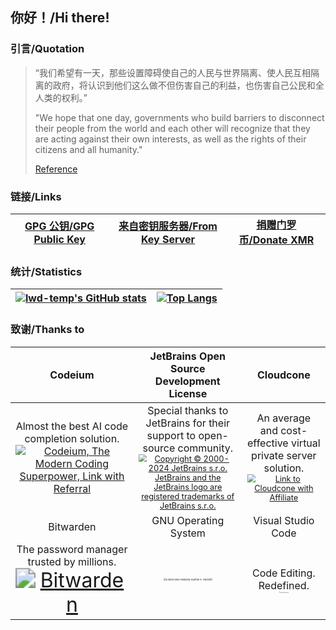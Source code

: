 ## 你好！/Hi there!

### 引言/Quotation

> “我们希望有一天，那些设置障碍使自己的人民与世界隔离、使人民互相隔离的政府，将认识到他们这么做不但伤害自己的利益，也伤害自己公民和全人类的权利。”
>
> "We hope that one day, governments who build barriers to disconnect their people from the world and each other will recognize that they are acting against their own interests, as well as the rights of their citizens and all humanity."
>
> [Reference](https://blog.zoom.us/improving-our-policies-as-we-continue-to-enable-global-collaboration/)

### 链接/Links

| [GPG 公钥/GPG Public Key](lwd-temp_0xFDCB405A_public.asc) | [来自密钥服务器/From Key Server](https://keyserver.ubuntu.com/pks/lookup?op=get&search=0xafce72de15a64a20f9e731bbc8d10d21fdcb405a) | [捐赠门罗币/Donate XMR](https://gist.github.com/lwd-temp/5d4c456e621c3e150f382f09471ed472) |
| :-------------------------------------------------------: | :--------------------------------------------------------------------------------------------------------------------------------: | :----------------------------------------------------------------------------------------: |

### 统计/Statistics

| [![lwd-temp's GitHub stats](https://github-readme-stats-lwd-temp.vercel.app/api?username=lwd-temp&show_icons=true&show=reviews,discussions_started,discussions_answered,prs_merged,prs_merged_percentage)](https://github.com/anuraghazra/github-readme-stats) | [![Top Langs](https://github-readme-stats-lwd-temp.vercel.app/api/top-langs/?username=lwd-temp&langs_count=8&layout=donut&hide=html,css,fluent,scss,stylus)](https://github.com/anuraghazra/github-readme-stats) |
| :------------------------------------------------------------------------------------------------------------------------------------------------------------------------------------------------------------------------------------------------------------: | :--------------------------------------------------------------------------------------------------------------------------------------------------------------------------------------------------------------: |

### 致谢/Thanks to

|                                                                                                                         Codeium                                                                                                                          |                                                                                                                                                           JetBrains Open Source Development License                                                                                                                                                           |                                                                                                                          Cloudcone                                                                                                                           |
| :------------------------------------------------------------------------------------------------------------------------------------------------------------------------------------------------------------------------------------------------------: | :-----------------------------------------------------------------------------------------------------------------------------------------------------------------------------------------------------------------------------------------------------------------------------------------------------------------------------------------------------------: | :----------------------------------------------------------------------------------------------------------------------------------------------------------------------------------------------------------------------------------------------------------: |
| Almost the best AI code completion solution.<br />[<img src="https://exafunction.github.io/codeium_logo_wordmark.svg" alt="Codeium, The Modern Coding Superpower, Link with Referral"  />](https://codeium.com?referral_id=bHdkLXRlbXBAb3V0bG9vay5jb20=) | Special thanks to JetBrains for their support to open-source community.<br />[<img src="https://resources.jetbrains.com/storage/products/company/brand/logos/jb_beam.svg" alt="Copyright © 2000-2024 JetBrains s.r.o. JetBrains and the JetBrains logo are registered trademarks of JetBrains s.r.o." style="zoom: 80%;" />](https://jb.gg/OpenSourceSupport) | An average and cost-effective virtual private server solution.<br />[<img src="https://cloudcone.com/wp-content/uploads/2019/02/cloudcone_logo_main.png" alt="Link to Cloudcone with Affiliate" style="zoom: 80%;" />](https://app.cloudcone.com/?ref=11355) |
|                                                                                                                        Bitwarden                                                                                                                         |                                                                                                                                                                     GNU Operating System                                                                                                                                                                      |                                                                                                                      Visual Studio Code                                                                                                                      |
|                     The password manager trusted by millions.<br />[<img src="https://github.com/bitwarden/brand/blob/main/logos/logo-horizontal-blue.svg?raw=true" alt="Bitwarden" style="zoom: 200%;" />](https://bitwarden.com/)                      |                                                                                                       [<img src="https://www.gnu.org/graphics/heckert_gnu.svg" alt="A Bold GNU Head by Aurélio A. Heckert" style="zoom: 25%;" />](https://www.gnu.org/)                                                                                                       |                                     Code Editing. Redefined.<br />[<img src="https://code.visualstudio.com/assets/images/code-stable.png" alt="Visual Studio Code" style="zoom:10%;" />](https://code.visualstudio.com/)                                     |
